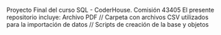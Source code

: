 Proyecto Final del curso SQL - CoderHouse. Comisión 43405
El presente repositorio incluye: Archivo PDF // Carpeta con archivos CSV utilizados para la importación de datos // Scripts de creación de la base y objetos
